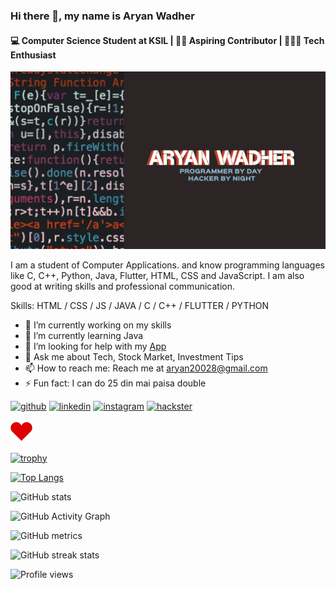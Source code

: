 ### Hi there 👋, my name is Aryan Wadher
#### 💻 Computer Science Student at KSIL | 🙌🏻 Aspiring Contributor | 👨🏻‍💻 Tech Enthusiast
![💻 Computer Science Student at KSIL | 🙌🏻 Aspiring Contributor | 👨🏻‍💻 Tech Enthusiast](https://github.com/hacker20028/hacker20028/blob/main/Git_Banner.png)

I am a student of Computer Applications. and know programming languages like C, C++, Python, Java, Flutter, HTML, CSS and JavaScript. I am also good at writing skills and professional communication.

Skills: HTML / CSS / JS / JAVA / C / C++ / FLUTTER / PYTHON

- 🔭 I’m currently working on my skills 
- 🌱 I’m currently learning Java 
- 🤔 I’m looking for help with my [App](https://github.com/hacker20028/connect-update1) 
- 💬 Ask me about Tech, Stock Market, Investment Tips 
- 📫 How to reach me: Reach me at aryan20028@gmail.com 
- ⚡ Fun fact: I can do 25 din mai paisa double 


[<img src='https://cdn.jsdelivr.net/npm/simple-icons@3.0.1/icons/github.svg' alt='github' height='40'>](https://github.com/hacker20028)  [<img src='https://cdn.jsdelivr.net/npm/simple-icons@3.0.1/icons/linkedin.svg' alt='linkedin' height='40'>](https://www.linkedin.com/in/Aryan-Wadher/)  [<img src='https://cdn.jsdelivr.net/npm/simple-icons@3.0.1/icons/instagram.svg' alt='instagram' height='40'>](https://www.instagram.com/aryan21213121211/)  [<img src='https://cdn.jsdelivr.net/npm/simple-icons@3.0.1/icons/hackster.svg' alt='hackster' height='40'>](https://hackadora.com)  

<a href='https://docs.github.com/en/github/supporting-the-open-source-community-with-github-sponsors'><img src='https://raw.githubusercontent.com/acervenky/animated-github-badges/master/assets/sponsorbadge.gif' width='35' height='35'></a> 

[![trophy](https://github-profile-trophy.vercel.app/?username=hacker20028)](https://github.com/ryo-ma/github-profile-trophy)

[![Top Langs](https://github-readme-stats.vercel.app/api/top-langs/?username=hacker20028)](https://github.com/anuraghazra/github-readme-stats)

![GitHub stats](https://github-readme-stats.vercel.app/api?username=hacker20028&show_icons=true&count_private=true)  

![GitHub Activity Graph](https://activity-graph.herokuapp.com/graph?username=hacker20028)  

![GitHub metrics](https://metrics.lecoq.io/hacker20028)  

![GitHub streak stats](https://github-readme-streak-stats.herokuapp.com/?user=hacker20028)  

![Profile views](https://gpvc.arturio.dev/hacker20028)  
